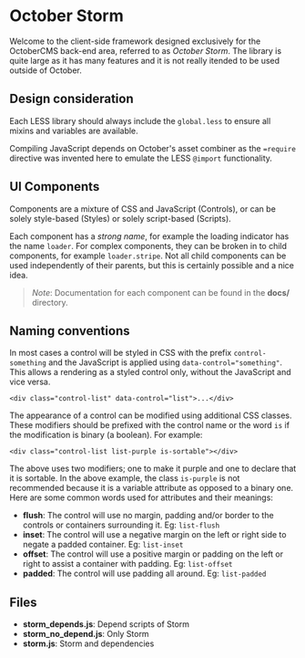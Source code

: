 # October Storm

Welcome to the client-side framework designed exclusively for the OctoberCMS back-end area, referred to as *October Storm*. The library is quite large as it has many features and it is not really itended to be used outside of October.

## Design consideration

Each LESS library should always include the `global.less` to ensure all mixins and variables are available.

Compiling JavaScript depends on October's asset combiner as the `=require` directive was invented here to emulate the LESS `@import` functionality.

## UI Components

Components are a mixture of CSS and JavaScript (Controls), or can be solely style-based (Styles) or solely script-based (Scripts).

Each component has a *strong name*, for example the loading indicator has the name `loader`. For complex components, they can be broken in to child components, for example `loader.stripe`. Not all child components can be used independently of their parents, but this is certainly possible and a nice idea.

> *Note*: Documentation for each component can be found in the **docs/** directory.

## Naming conventions

In most cases a control will be styled in CSS with the prefix `control-something` and the JavaScript is applied using `data-control="something"`. This allows a rendering as a styled control only, without the JavaScript and vice versa.

    <div class="control-list" data-control="list">...</div>

The appearance of a control can be modified using additional CSS classes. These modifiers should be prefixed with the control name or the word `is` if the modification is binary (a boolean). For example:

    <div class="control-list list-purple is-sortable"></div>

The above uses two modifiers; one to make it purple and one to declare that it is sortable. In the above example, the class `is-purple` is not recommended because it is a variable attribute as opposed to a binary one. Here are some common words used for attributes and their meanings:

- **flush**: The control will use no margin, padding and/or border to the controls or containers surrounding it. Eg: `list-flush`
- **inset**: The control will use a negative margin on the left or right side to negate a padded container. Eg: `list-inset`
- **offset**: The control will use a positive margin or padding on the left or right to assist a container with padding. Eg: `list-offset`
- **padded**: The control will use padding all around. Eg: `list-padded`


## Files

* **storm_depends.js**: Depend scripts of Storm
* **storm_no_depend.js**: Only Storm
* **storm.js**: Storm and dependencies